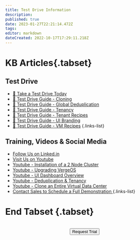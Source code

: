 ```yaml
---
title: Test Drive Information
description: 
published: true
date: 2023-01-27T22:21:14.472Z
tags: 
editor: markdown
dateCreated: 2022-10-17T17:29:11.218Z
---
```


# KB Articles{.tabset}

## Test Drive
* [🚗 Take a Test Drive Today](https://www.verge.io/test-drive)
* [🚗 Test Drive Guide - Cloning](/public/test-drive/cloning)
* [🚗 Test Drive Guide - Global Deduplication](/public/test-drive/deduplication)
* [🚗 Test Drive Guide - Tenancy](/public/test-drive/tenancy)
* [🚗 Test Drive Guide - Tenant Recipes](/public/test-drive/tenant-recipes)
* [🚗 Test Drive Guide - UI Branding](/public/test-drive/ui-branding)
* [🚗 Test Drive Guide - VM Recipes](/public/test-drive/vm-recipes)
{.links-list}

## Training, Videos & Social Media
* [Follow Us on Linked.in](https://www.linkedin.com/company/verge-io/)
* [Visit Us on Youtube](https://www.youtube.com/channel/UCnFu28s0GBVi18j7Ez3MXRg)
* [Youtube - Installation of a 2 Node Cluster](https://youtu.be/hOUg8_MgIjA)
* [Youtube - Upgrading VergeOS](https://youtu.be/cf4J4Gj9AUo)
* [Youtube - UI Dashboard Overview](https://youtu.be/oQx2BkWp7hc)
* [Youtube - Deduplication & Tenancy](https://youtu.be/f0ZwAIlc_c4)
* [Youtube - Clone an Entire Virtual Data Center](https://youtu.be/hq_h65ESYbU)
* <a href="mailto:sales@verge.io?subject=Demonstration Request" target="_blank" rel="noopener noreferrer"> Contact Sales to Schedule a Full Demonstration </a>
{.links-list}
# End Tabset {.tabset}



<br>
<div style="text-align:center; margin-bottom:5px">
  <a href="https://www.verge.io/test-drive#Demo-Section"><button class="button-cta">Request Trial</button></a>
</div>